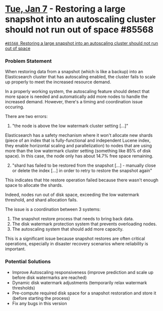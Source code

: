 # [Tue, Jan 7](day://2025.01.07) - Restoring a large snapshot into an autoscaling cluster should not run out of space #85568

[`#85568` Restoring a large snapshot into an autoscaling cluster should not run out of space](https://github.com/elastic/elasticsearch/issues/85568)

### Problem Statement

When restoring data from a snapshot (which is like a backup) into an Elasticsearch cluster that has autoscaling enabled, the cluster fails to scale up properly to meet the increased resource demand.

In a properly working system, the autoscaling feature should detect that more space is needed and automatically add more nodes to handle the increased demand. However, there's a timing and coordination issue occuring.

There are two errors:

1. "the node is above the low watermark cluster setting [...]"

Elasticsearch has a safety mechanism where it won't allocate new shards (piece of an index that is fully-functional and independent Lucene index, they enable horizontal scaling and parallelization) to nodes that are using more than the low watermark cluster setting (something like 85% of disk space). In this case, the node only has about 14.7% free space remaining.

2. "shard has failed to be restored from the snapshot [...] - manually close or delete the index [...] in order to retry to restore the snapshot again"

This indicates that hte restore operation failed because there wasn't enough space to allocate the shards.

Indeed, nodes run out of disk space, exceeding the low watermark threshold, and shard allocation fails.

The issue is a coordination between 3 systems:

1. The snapshot restore process that needs to bring back data.
2. The disk watermark protection system that prevents overloading nodes.
3. The autoscaling system that should add more capacity.

This is a significant issue because snapshot restores are often critical operations, especially in disaster recovery scenarios where reliability is important.

### Potential Solutions

- Improve Autoscaling responsiveness (improve prediction and scale up before disk watermarks are reached)
- Dynamic disk watermark adjustments (temporarily relax watermark thresholds)
- Pre-compute required disk space for a snapshot restoration and store it (before starting the process)
- Fix any bugs in this version

